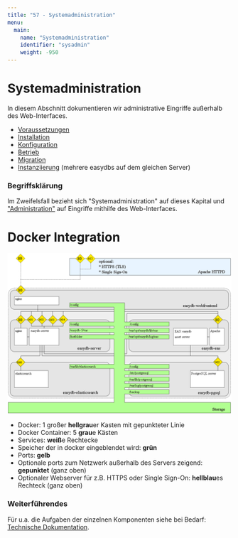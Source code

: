 ```yaml
---
title: "57 - Systemadministration"
menu:
  main:
    name: "Systemadministration"
    identifier: "sysadmin"
    weight: -950
---
```

# Systemadministration

In diesem Abschnitt dokumentieren wir administrative Eingriffe außerhalb des Web-Interfaces.

* [Voraussetzungen](/de/sysadmin/requirements)
* [Installation](/de/sysadmin/installation)
* [Konfiguration](/de/sysadmin/konfiguration)
* [Betrieb](/de/sysadmin/betrieb)
* [Migration](/de/sysadmin/migration)
* [Instanziierung](/de/sysadmin/instances) \(mehrere easydbs auf dem gleichen Server\)

### Begriffsklärung

Im Zweifelsfall bezieht sich "Systemadministration" auf dieses Kapital und ["Administration"](../webfrontend/administration) auf Eingriffe mithilfe des Web-Interfaces.

# Docker Integration

![Docker Integration](../sysadmin/easydb5_docker_architecture.png)

* Docker: 1 großer **hellgrau**er Kasten mit gepunkteter Linie
* Docker Container: 5 **grau**e Kästen
* Services: **weiß**e Rechtecke
* Speicher der in docker eingeblendet wird: **grün**
* Ports: **gelb**
* Optionale ports zum Netzwerk außerhalb des Servers zeigend: **gepunktet** \(ganz oben\)
* Optionaler Webserver für z.B. HTTPS oder Single Sign-On: **hellblau**es Rechteck \(ganz oben\)

### Weiterführendes

Für u.a. die Aufgaben der einzelnen Komponenten siehe bei Bedarf: [Technische Dokumentation](https://docs.easydb.de/en/technical).

